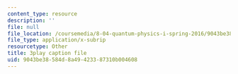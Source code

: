 ```yaml
---
content_type: resource
description: ''
file: null
file_location: /coursemedia/8-04-quantum-physics-i-spring-2016/9043be38584d8a49423387310b004608_BRFekCz4XQY.srt
file_type: application/x-subrip
resourcetype: Other
title: 3play caption file
uid: 9043be38-584d-8a49-4233-87310b004608
---
```


